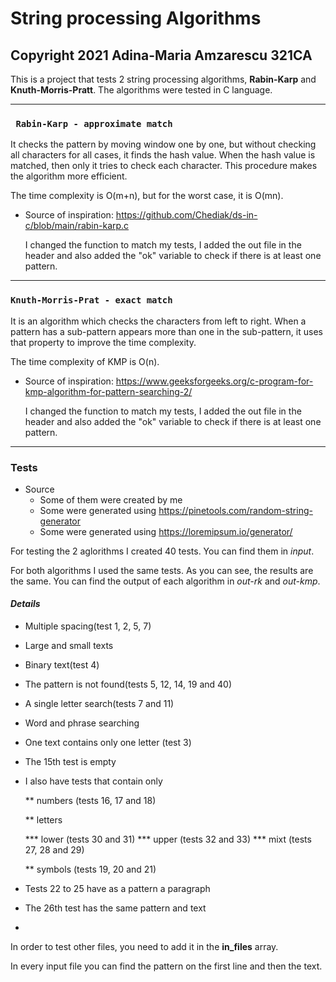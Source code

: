 # String processing Algorithms
## Copyright 2021 Adina-Maria Amzarescu 321CA

This is a project that tests 2 string processing algorithms, **Rabin-Karp** and **Knuth-Morris-Pratt**.
The algorithms were tested in C language.

______________________________________________________________________________________________________________

### `` Rabin-Karp - approximate match``

It checks the pattern by moving window one by one, but without checking all characters for all cases,
it finds the hash value. When the hash value is matched, then only it tries to check each character.
This procedure makes the algorithm more efficient.

The time complexity is O(m+n), but for the worst case, it is O(mn).

* Source of inspiration: https://github.com/Chediak/ds-in-c/blob/main/rabin-karp.c

  I changed the function to match my tests, I added the out file in the header and also
  added the "ok" variable to check if there is at least one pattern.
  
______________________________________________________________________________________________________________

### ``Knuth-Morris-Prat - exact match``

It is an algorithm which checks the characters from left to right. When a pattern has a sub-pattern
appears more than one in the sub-pattern, it uses that property to improve the time complexity.

The time complexity of KMP is O(n).

* Source of inspiration: https://www.geeksforgeeks.org/c-program-for-kmp-algorithm-for-pattern-searching-2/

  I changed the function to match my tests, I added the out file in the header and also
  added the "ok" variable to check if there is at least one pattern.
 
______________________________________________________________________________________________________________

### Tests

  * Source
    * Some of them were created by me
    * Some were generated using https://pinetools.com/random-string-generator
    * Some were generated using https://loremipsum.io/generator/

For testing the 2 aglorithms I created 40 tests. You can find them in _input_.

For both algorithms I used the same tests. As you can see, the results are the same. You can find the output
of each algorithm in _out-rk_ and _out-kmp_.

#### _Details_

  * Multiple spacing(test 1, 2, 5, 7)
  * Large and small texts
  * Binary text(test 4)
  * The pattern is not found(tests 5, 12, 14, 19 and 40)
  * A single letter search(tests 7 and 11)
  * Word and phrase searching 
  * One text contains only one letter (test 3)
  * The 15th test is empty
  * I also have tests that contain only
  
      ** numbers (tests 16, 17 and 18)
      
       ** letters
       
       *** lower (tests 30 and 31)
       *** upper (tests 32 and 33)
       *** mixt (tests 27, 28 and 29)
       
       ** symbols (tests 19, 20 and 21)
   * Tests 22 to 25 have as a pattern a paragraph
   * The 26th test has the same pattern and text
   * 

In order to test other files, you need to add it in the **in_files** array.

In every input file you can find the pattern on the first line and then the text.
